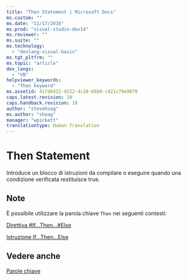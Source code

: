 ```yaml
---
title: "Then Statement | Microsoft Docs"
ms.custom: ""
ms.date: "11/17/2016"
ms.prod: "visual-studio-dev14"
ms.reviewer: ""
ms.suite: ""
ms.technology: 
  - "devlang-visual-basic"
ms.tgt_pltfrm: ""
ms.topic: "article"
dev_langs: 
  - "VB"
helpviewer_keywords: 
  - "Then keyword"
ms.assetid: 41fdb422-d222-4c10-b5b0-c421c79e9070
caps.latest.revision: 10
caps.handback.revision: 10
author: "stevehoag"
ms.author: "shoag"
manager: "wpickett"
translationtype: Human Translation
---
```

# Then Statement
Introduce un blocco di istruzioni da compilare o eseguire quando una condizione verificata restituisce true.  
  
## Note  
 È possibile utilizzare la parola chiave `Then` nei seguenti contesti:  
  
 [Direttiva \#If...Then...\#Else](../../../visual-basic/language-reference/directives/if-then-else-directives.md)  
  
 [Istruzione If...Then...Else](../../../visual-basic/language-reference/statements/if-then-else-statement.md)  
  
## Vedere anche  
 [Parole chiave](../../../visual-basic/language-reference/keywords/index.md)